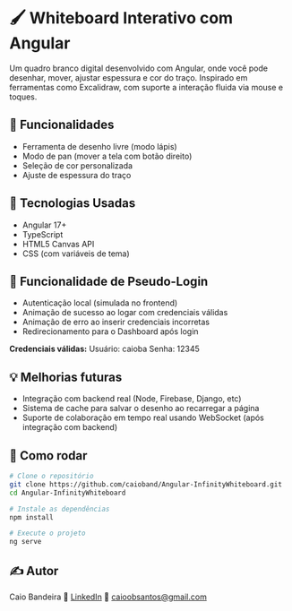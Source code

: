 # 🖌️ Whiteboard Interativo com Angular

Um quadro branco digital desenvolvido com Angular, onde você pode desenhar, mover, ajustar espessura e cor do traço. Inspirado em ferramentas como Excalidraw, com suporte a interação fluida via mouse e toques.

## 🔧 Funcionalidades

- Ferramenta de desenho livre (modo lápis)
- Modo de pan (mover a tela com botão direito)
- Seleção de cor personalizada
- Ajuste de espessura do traço

## 🚀 Tecnologias Usadas

- Angular 17+
- TypeScript
- HTML5 Canvas API
- CSS (com variáveis de tema)

## 🔐 Funcionalidade de Pseudo-Login

- Autenticação local (simulada no frontend)
- Animação de sucesso ao logar com credenciais válidas
- Animação de erro ao inserir credenciais incorretas
- Redirecionamento para o Dashboard após login

**Credenciais válidas:**
Usuário: caioba
Senha: 12345

## 💡 Melhorias futuras
- Integração com backend real (Node, Firebase, Django, etc)
- Sistema de cache para salvar o desenho ao recarregar a página
- Suporte de colaboração em tempo real usando WebSocket (após integração com backend)

## 🚀 Como rodar

```bash
# Clone o repositório
git clone https://github.com/caioband/Angular-InfinityWhiteboard.git
cd Angular-InfinityWhiteboard

# Instale as dependências
npm install

# Execute o projeto
ng serve
```
## ✍️ Autor
Caio Bandeira
🔗 [LinkedIn](https://www.linkedin.com/in/caio-bandeira-a2976a322/)
📧 caioobsantos@gmail.com